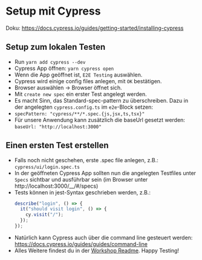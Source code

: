 # Setup mit Cypress

Doku: https://docs.cypress.io/guides/getting-started/installing-cypress

## Setup zum lokalen Testen

- Run ``yarn add cypress --dev``
- Cypress App öffnen: ``yarn cypress open``
- Wenn die App geöffnet ist, `E2E Testing` auswählen.
- Cypress wird einige config files anlegen, mit `OK` bestätigen.
- Browser auswählen → Browser öffnet sich.
- Mit ``create new spec`` ein erster Test angelegt werden.
- Es macht Sinn, das Standard-spec-pattern zu überschreiben. Dazu in der angelegten ``cypress.config.ts`` im `e2e`-Block setzen:
- ``specPattern: "cypress/**/*.spec.{js,jsx,ts,tsx}"``
- Für unsere Anwendung kann zusätzlich die baseUrl gesetzt werden: `baseUrl: "http://localhost:3000"`

## Einen ersten Test erstellen

- Falls noch nicht geschehen, erste .spec file anlegen, z.B.: ```cypress/ui/login.spec.ts```
- In der geöffneten Cypress App sollten nun die angelegten Testfiles unter ``Specs`` sichtbar und ausführbar sein (im Browser unter http://localhost:3000/__/#/specs)
- Tests können in jest-Syntax geschrieben werden, z.B.:
    ```typescript
    describe("login", () => {
      it("should visit login", () => {
        cy.visit("/");
      });
    });
    ```
- Natürlich kann Cypress auch über die command line gesteuert werden: https://docs.cypress.io/guides/guides/command-line
- Alles Weitere findest du in der [Workshop Readme](./README_Workshop.md). Happy Testing!

